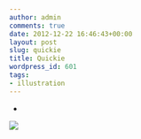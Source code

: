 ```yaml
---
author: admin
comments: true
date: 2012-12-22 16:46:43+00:00
layout: post
slug: quickie
title: Quickie
wordpress_id: 601
tags:
- illustration
---
```





  * 

![](http://www.noio.nl/wordpress/wp-content/uploads/quickie/tankie-800x455.png)



